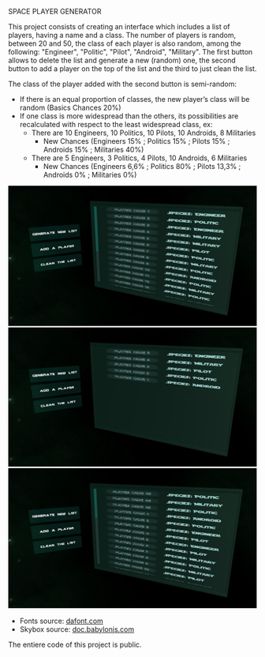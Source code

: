SPACE PLAYER GENERATOR

This project consists of creating an interface which includes a list of players, having a name and a class.
The number of players is random, between 20 and 50, the class of each player is also random, among the following: "Engineer", "Politic", "Pilot", "Android", "Military".
The first button allows to delete the list and generate a new (random) one, the second button to add a player on the top of the list and the third to just clean the list.

The class of the player added with the second button is semi-random:
* If there is an equal proportion of classes, the new player’s class will be random (Basics Chances 20%)
* If one class is more widespread than the others, its possibilities are recalculated with respect to the least widespread class, ex: 
  * There are 10 Engineers, 10 Politics, 10 Pilots, 10 Androids, 8 Militaries
    * New Chances (Engineers 15% ; Politics 15% ; Pilots 15% ; Androids 15% ; Militaries 40%)
  * There are 5 Engineers, 3 Politics, 4 Pilots, 10 Androids, 6 Militaries
    * New Chances (Engineers 6,6% ; Politics 80% ; Pilots 13,3% ; Androids 0% ; Militaries 0%)


![alt text](screens/screen2.JPG)
![alt text](screens/screen1.JPG)
![alt text](screens/screen3.JPG)

* Fonts source: [dafont.com](https://www.dafont.com/fr/)
* Skybox source: [doc.babylonjs.com](https://doc.babylonjs.com/resources/playground_textures#cubetextures)

The entiere code of this project is public.
